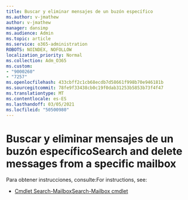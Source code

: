 ```yaml
---
title: Buscar y eliminar mensajes de un buzón específico
ms.author: v-jmathew
author: v-jmathew
manager: dansimp
ms.audience: Admin
ms.topic: article
ms.service: o365-administration
ROBOTS: NOINDEX, NOFOLLOW
localization_priority: Normal
ms.collection: Adm_O365
ms.custom:
- "9000260"
- "7257"
ms.openlocfilehash: 433cbff2c1cb68ecdb7d58661f998b70e946181b
ms.sourcegitcommit: 78fe9f33438cb0c19f0dab31253b5853b73f4f47
ms.translationtype: MT
ms.contentlocale: es-ES
ms.lasthandoff: 03/05/2021
ms.locfileid: "50500980"
---
```

# <a name="search-and-delete-messages-from-a-specific-mailbox"></a><span data-ttu-id="d2c53-102">Buscar y eliminar mensajes de un buzón específico</span><span class="sxs-lookup"><span data-stu-id="d2c53-102">Search and delete messages from a specific mailbox</span></span>

<span data-ttu-id="d2c53-103">Para obtener instrucciones, consulte:</span><span class="sxs-lookup"><span data-stu-id="d2c53-103">For instructions, see:</span></span>

* [<span data-ttu-id="d2c53-104">Cmdlet Search-Mailbox</span><span class="sxs-lookup"><span data-stu-id="d2c53-104">Search-Mailbox cmdlet</span></span>](https://docs.microsoft.com/powershell/module/exchange/mailboxes/search-mailbox)

